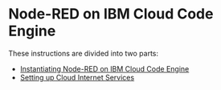 # Node-RED on IBM Cloud Code Engine
These instructions are divided into two parts:
- [Instantiating Node-RED on IBM Cloud Code Engine](CE.md)
- [Setting up Cloud Internet Services](DNS.md)
